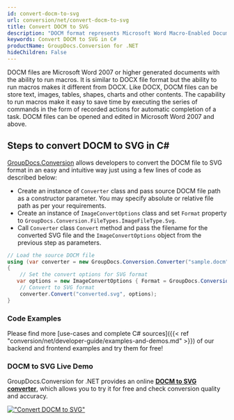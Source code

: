 ```yaml
---
id: convert-docm-to-svg
url: conversion/net/convert-docm-to-svg
title: Convert DOCM to SVG
description: "DOCM format represents Microsoft Word Macro-Enabled Document with .docm extension. Learn how to convert DOCM to SVG file programmatically in C# language using GroupDocs.Conversion for .NET library."
keywords: Convert DOCM to SVG in C#
productName: GroupDocs.Conversion for .NET
hideChildren: False
---
```


DOCM files are Microsoft Word 2007 or higher generated documents with the ability to run macros. It is similar to DOCX file format but the ability to run macros makes it different from DOCX. Like DOCX, DOCM files can be store text, images, tables, shapes, charts and other contents. The capability to run macros make it easy to save time by executing the series of commands in the form of recorded actions for automatic completion of a task. DOCM files can be opened and edited in Microsoft Word 2007 and above.

## Steps to convert DOCM to SVG in C#

[GroupDocs.Conversion](https://products.groupdocs.com/conversion/net) allows developers to convert the DOCM file to SVG format in an easy and intuitive way just using a few lines of code as described below:

* Create an instance of `Converter` class and pass source DOCM file path as a constructor parameter. You may specify absolute or relative file path as per your requirements. 
* Create an instance of `ImageConvertOptions` class and set `Format` property to `GroupDocs.Conversion.FileTypes.ImageFileType.Svg`.
* Call `Converter` class `Convert` method and pass the filename for the converted SVG file and the `ImageConvertOptions` object from the previous step as parameters.

```csharp
// Load the source DOCM file
using (var converter = new GroupDocs.Conversion.Converter("sample.docm"))
{
    // Set the convert options for SVG format
   var options = new ImageConvertOptions { Format = GroupDocs.Conversion.FileTypes.ImageFileType.Svg };
    // Convert to SVG format
    converter.Convert("converted.svg", options);
}
```

### Code Examples

Please find more [use-cases and complete C# sources]({{< ref "conversion/net/developer-guide/examples-and-demos.md" >}}) of our backend and frontend examples and try them for free!

### DOCM to SVG Live Demo

GroupDocs.Conversion for .NET provides an online [**DOCM to SVG converter**](https://products.groupdocs.app/conversion/docm-to-svg), which allows you to try it for free and check conversion quality and accuracy.

[!["Convert DOCM to SVG"](conversion/net/images/convert-to-svg/convert-docm-to-svg.png)](https://products.groupdocs.app/conversion/docm-to-svg)